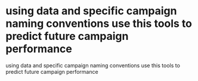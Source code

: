 # using data and specific campaign naming conventions use this tools to predict future campaign performance
using data and specific campaign naming conventions use this tools to predict future campaign performance
